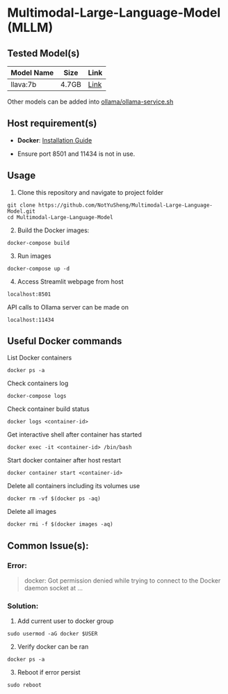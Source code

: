 # Multimodal-Large-Language-Model (MLLM)

## Tested Model(s)
| Model Name | Size | Link |
| --- | --- | --- |
| llava:7b | 4.7GB | [Link](https://www.ollama.com/library/llava:7b) |

Other models can be added into [ollama/ollama-service.sh](ollama/ollama-service.sh)

## Host requirement(s)
- **Docker**: [Installation Guide](https://docs.docker.com/engine/install/)

- Ensure port 8501 and 11434 is not in use.

## Usage
1.  Clone this repository and navigate to project folder
```
git clone https://github.com/NotYuSheng/Multimodal-Large-Language-Model.git
cd Multimodal-Large-Language-Model
```

2.  Build the Docker images:
```
docker-compose build
```

3.  Run images
```
docker-compose up -d
```

4.  Access Streamlit webpage from host
```
localhost:8501
```

API calls to Ollama server can be made on 
```
localhost:11434
```

## Useful Docker commands
List Docker containers
```
docker ps -a
```

Check containers log
```
docker-compose logs
```

Check container build status
```
docker logs <container-id>
```

Get interactive shell after container has started
```
docker exec -it <container-id> /bin/bash
```

Start docker container after host restart
```
docker container start <container-id>
```

Delete all containers including its volumes use
```
docker rm -vf $(docker ps -aq)
```

Delete all images
```
docker rmi -f $(docker images -aq)
```

## Common Issue(s):
### Error: 
> docker: Got permission denied while trying to connect to the Docker daemon socket at ...

### Solution:
1. Add current user to docker group
```
sudo usermod -aG docker $USER
```
2. Verify docker can be ran
```
docker ps -a
```
3. Reboot if error persist
```
sudo reboot
```
